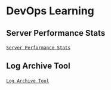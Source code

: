 # DevOps Learning

## Server Performance Stats
  [`Server Performance Stats`](https://roadmap.sh/projects/server-stats)  
## Log Archive Tool
  [`Log Archive Tool`](https://roadmap.sh/projects/log-archive-tool)  
